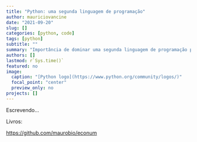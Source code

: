 ```yaml
---
title: "Python: uma segunda linguagem de programação"
author: mauriciovancine
date: "2021-09-20"
slug: []
categories: [python, code]
tags: [python]
subtitle: ""
summary: "Importância de dominar uma segunda linguagem de programação para ecólogos"
authors: []
lastmod: r`Sys.time()`
featured: no
image: 
  caption: "[Python logo](https://www.python.org/community/logos/)"
  focal_point: "center"
  preview_only: no
projects: []
---
```


Escrevendo...

Livros:

https://github.com/maurobio/econum
